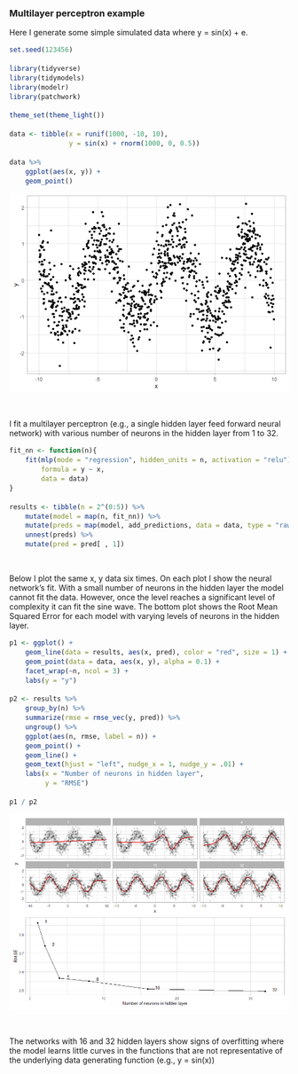 ### Multilayer perceptron example

Here I generate some simple simulated data where y = sin(x) + e.

``` r
set.seed(123456)

library(tidyverse)
library(tidymodels)
library(modelr)
library(patchwork)

theme_set(theme_light())

data <- tibble(x = runif(1000, -10, 10),
               y = sin(x) + rnorm(1000, 0, 0.5))

data %>%
    ggplot(aes(x, y)) +
    geom_point()
```

![](README_files/figure-markdown_github/unnamed-chunk-1-1.png)

<br />

I fit a multilayer perceptron (e.g., a single hidden layer feed forward
neural network) with various number of neurons in the hidden layer from 1 to 32.

``` r
fit_nn <- function(n){
    fit(mlp(mode = "regression", hidden_units = n, activation = "relu"),
        formula = y ~ x,
        data = data)
}

results <- tibble(n = 2^(0:5)) %>%
    mutate(model = map(n, fit_nn)) %>%
    mutate(preds = map(model, add_predictions, data = data, type = "raw")) %>%
    unnest(preds) %>%
    mutate(pred = pred[ , 1])
```

<br />

Below I plot the same x, y data six times. On each plot I show the
neural network’s fit. With a small number of neurons in the hidden layer
the model cannot fit the data. However, once the level reaches a
significant level of complexity it can fit the sine wave. The bottom
plot shows the Root Mean Squared Error for each model with varying
levels of neurons in the hidden layer.

``` r
p1 <- ggplot() +
    geom_line(data = results, aes(x, pred), color = "red", size = 1) +
    geom_point(data = data, aes(x, y), alpha = 0.1) +
    facet_wrap(~n, ncol = 3) +
    labs(y = "y")

p2 <- results %>%
    group_by(n) %>%
    summarize(rmse = rmse_vec(y, pred)) %>%
    ungroup() %>%
    ggplot(aes(n, rmse, label = n)) +
    geom_point() +
    geom_line() +
    geom_text(hjust = "left", nudge_x = 1, nudge_y = .01) +
    labs(x = "Number of neurons in hidden layer",
         y = "RMSE")

p1 / p2
```

![](README_files/figure-markdown_github/unnamed-chunk-3-1.png)

<br />

The networks with 16 and 32 hidden layers show signs of overfitting
where the model learns little curves in the functions that are not
representative of the underlying data generating function (e.g., y =
sin(x))

<br /> <br /> <br /> <br /> <br />
